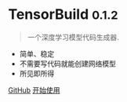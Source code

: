 <!-- ![logo](_media/icon.svg) -->

# TensorBuild <small>0.1.2</small>

> 一个深度学习模型代码生成器.

- 简单、稳定
- 不需要写代码就能创建网络模型
- 所见即所得

[GitHub](https://github.com/AaronLeong/TensorBuild/)
[开始使用](#开始使用)